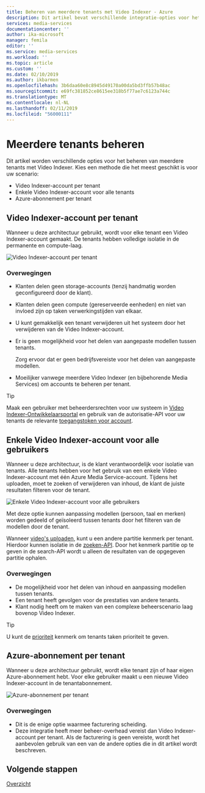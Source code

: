 ```yaml
---
title: Beheren van meerdere tenants met Video Indexer - Azure
description: Dit artikel bevat verschillende integratie-opties voor het beheren van meerdere tenants met Video Indexer.
services: media-services
documentationcenter: ''
author: ika-microsoft
manager: femila
editor: ''
ms.service: media-services
ms.workload: ''
ms.topic: article
ms.custom: ''
ms.date: 02/10/2019
ms.author: ikbarmen
ms.openlocfilehash: 3b6daa60e8c8945d49170a00da5bd3ffb57b48ac
ms.sourcegitcommit: e69fc381852ce8615ee318b5f77ae7c6123a744c
ms.translationtype: MT
ms.contentlocale: nl-NL
ms.lasthandoff: 02/11/2019
ms.locfileid: "56000111"
---
```

# <a name="manage-multiple-tenants"></a>Meerdere tenants beheren

Dit artikel worden verschillende opties voor het beheren van meerdere tenants met Video Indexer. Kies een methode die het meest geschikt is voor uw scenario:

* Video Indexer-account per tenant
* Enkele Video Indexer-account voor alle tenants
* Azure-abonnement per tenant

## <a name="video-indexer-account-per-tenant"></a>Video Indexer-account per tenant

Wanneer u deze architectuur gebruikt, wordt voor elke tenant een Video Indexer-account gemaakt. De tenants hebben volledige isolatie in de permanente en compute-laag.  

![Video Indexer-account per tenant](./media/manage-multiple-tenants/video-indexer-account-per-tenant.png)

### <a name="considerations"></a>Overwegingen

* Klanten delen geen storage-accounts (tenzij handmatig worden geconfigureerd door de klant).
* Klanten delen geen compute (gereserveerde eenheden) en niet van invloed zijn op taken verwerkingstijden van elkaar.
* U kunt gemakkelijk een tenant verwijderen uit het systeem door het verwijderen van de Video Indexer-account.
* Er is geen mogelijkheid voor het delen van aangepaste modellen tussen tenants.

    Zorg ervoor dat er geen bedrijfsvereiste voor het delen van aangepaste modellen.
* Moeilijker vanwege meerdere Video Indexer (en bijbehorende Media Services) om accounts te beheren per tenant.

> [!TIP]
> Maak een gebruiker met beheerdersrechten voor uw systeem in [Video Indexer-Ontwikkelaarsportal](https://api-portal.videoindexer.ai/) en gebruik van de autorisatie-API voor uw tenants de relevante [toegangstoken voor account](https://api-portal.videoindexer.ai/docs/services/authorization/operations/Get-Account-Access-Token).

## <a name="single-video-indexer-account-for-all-users"></a>Enkele Video Indexer-account voor alle gebruikers

Wanneer u deze architectuur, is de klant verantwoordelijk voor isolatie van tenants. Alle tenants hebben voor het gebruik van een enkele Video Indexer-account met één Azure Media Service-account. Tijdens het uploaden, moet te zoeken of verwijderen van inhoud, de klant de juiste resultaten filteren voor de tenant.

![Enkele Video Indexer-account voor alle gebruikers](./media/manage-multiple-tenants/single-video-indexer-account-for-all-users.png)

Met deze optie kunnen aanpassing modellen (persoon, taal en merken) worden gedeeld of geïsoleerd tussen tenants door het filteren van de modellen door de tenant.

Wanneer [video's uploaden](https://api-portal.videoindexer.ai/docs/services/operations/operations/Upload-video?), kunt u een andere partitie kenmerk per tenant. Hierdoor kunnen isolatie in de [zoeken-API](https://api-portal.videoindexer.ai/docs/services/operations/operations/Search-videos?). Door het kenmerk partitie op te geven in de search-API wordt u alleen de resultaten van de opgegeven partitie ophalen. 

 ### <a name="considerations"></a>Overwegingen

* De mogelijkheid voor het delen van inhoud en aanpassing modellen tussen tenants.
* Een tenant heeft gevolgen voor de prestaties van andere tenants.
* Klant nodig heeft om te maken van een complexe beheerscenario laag bovenop Video Indexer.

> [!TIP]
> U kunt de [prioriteit](upload-index-videos.md) kenmerk om tenants taken prioriteit te geven.

## <a name="azure-subscription-per-tenant"></a>Azure-abonnement per tenant 

Wanneer u deze architectuur gebruikt, wordt elke tenant zijn of haar eigen Azure-abonnement hebt. Voor elke gebruiker maakt u een nieuwe Video Indexer-account in de tenantabonnement.

![Azure-abonnement per tenant](./media/manage-multiple-tenants/azure-subscription-per-tenant.png)

### <a name="considerations"></a>Overwegingen

* Dit is de enige optie waarmee facturering scheiding.
* Deze integratie heeft meer beheer-overhead vereist dan Video Indexer-account per tenant. Als de facturering is geen vereiste, wordt het aanbevolen gebruik van een van de andere opties die in dit artikel wordt beschreven.

## <a name="next-steps"></a>Volgende stappen

[Overzicht](video-indexer-overview.md)
